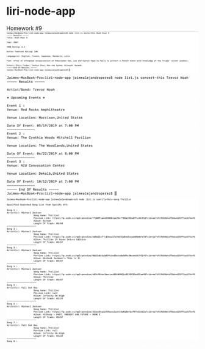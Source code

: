 # liri-node-app
Homework #9
![movie-this](https://github.com/clavejin18/liri-node-app/blob/master/Movie.png) 
![concert-this](./Concert.png)
![spotify-this-song](./Spotify.png)
